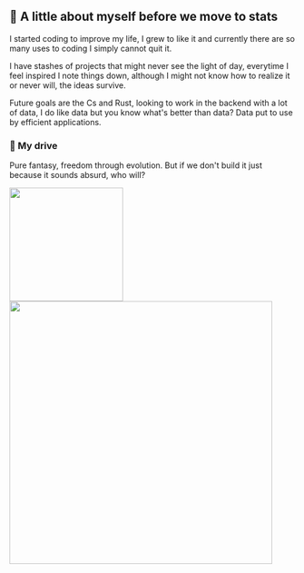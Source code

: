 ## 📓 A little about myself before we move to stats

 I started coding to improve my life, I grew to like it and currently there are so many uses to coding I simply cannot quit it.
  
  I have stashes of projects that might never see the light of day, everytime I feel inspired I note things down, although I might not know how to realize it or never will, the ideas survive.

  Future goals are the Cs and Rust, looking to work in the backend with a lot of data, I do like data but you know what's better than data? Data put to use by efficient applications.

### 🎇 My drive 

Pure fantasy, freedom through evolution. But if we don't build it just because it sounds absurd, who will? 


<a href="https://github.com/AmadeusMoon/github-readme-stats">
  <img height=200 align="center" src="https://github-readme-stats.vercel.app/api?username=AmadeusMoon&theme=transparent" />
</a>
<a href='https://github.com/AmadeusMoon/github-readme-stats'>
  <img width=463 align="center" src='https://github-readme-stats.vercel.app/api/wakatime?username=AmadeusMoon&theme=transparent'/>
</a>



<!--
**AmadeusMoon/AmadeusMoon** is a ✨ _special_ ✨ repository because its `README.md` (this file) appears on your GitHub profile.

Here are some ideas to get you started:

- 🔭 I’m currently working on ...
- 🌱 I’m currently learning ...
- 👯 I’m looking to collaborate on ...
- 🤔 I’m looking for help with ...
- 💬 Ask me about ...
- 📫 How to reach me: ...
- 😄 Pronouns: ...
- ⚡ Fun fact: ...
-->
